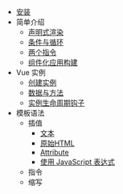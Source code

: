 - [安装](/installation)
- 简单介绍
  - [声明式渲染](/introduce/index)
  - [条件与循环](/introduce/ifAndFor)
  - [两个指令](/introduce/order)
  - [组件化应用构建](/introduce/component)
- Vue 实例
  - [创建实例](/case/createCase)
  - [数据与方法](/case/dataAndMthod)
  - [实例生命周期钩子](/case/hooks)
- 模板语法
  - 插值
    * [文本](/syntax/text#文本)
    * [原始HTML](/syntax/text#HTML)
    * [Attribute](/syntax/text#Attribute)
    * [使用 JavaScript 表达式](/syntax/text#使用JavaScript表达式)
  - 指令
  - 缩写

